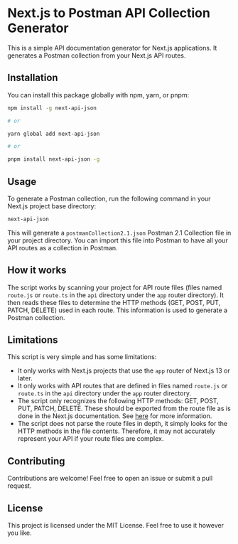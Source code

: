 # Next.js to Postman API Collection Generator

This is a simple API documentation generator for Next.js applications. It generates a Postman collection from your Next.js API routes.

## Installation

You can install this package globally with npm, yarn, or pnpm:

```sh
npm install -g next-api-json

# or

yarn global add next-api-json

# or

pnpm install next-api-json -g
```

## Usage

To generate a Postman collection, run the following command in your Next.js project base directory:

```sh
next-api-json
```

This will generate a `postmanCollection2.1.json` Postman 2.1 Collection file in your project directory. You can import this file into Postman to have all your API routes as a collection in Postman.

## How it works

The script works by scanning your project for API route files (files named `route.js` or `route.ts` in the `api` directory under the `app` router directory). It then reads these files to determine the HTTP methods (GET, POST, PUT, PATCH, DELETE) used in each route. This information is used to generate a Postman collection.

## Limitations

This script is very simple and has some limitations:

- It only works with Next.js projects that use the `app` router of Next.js 13 or later.
- It only works with API routes that are defined in files named `route.js` or `route.ts` in the `api` directory under the `app` router directory.
- The script only recognizes the following HTTP methods: GET, POST, PUT, PATCH, DELETE. These should be exported from the route file as is done in the Next.js documentation. See [here](https://nextjs.org/docs/app/building-your-application/routing/route-handlers) for more information.
- The script does not parse the route files in depth, it simply looks for the HTTP methods in the file contents. Therefore, it may not accurately represent your API if your route files are complex.

## Contributing

Contributions are welcome! Feel free to open an issue or submit a pull request.

## License

This project is licensed under the MIT License. Feel free to use it however you like.
